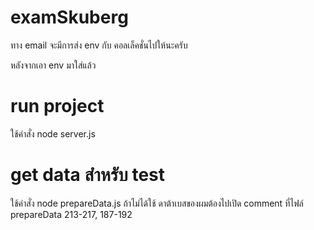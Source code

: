 # examSkuberg

ทาง email จะมีการส่ง env กับ คอลเล็คชั่นไปให้นะครับ

หลังจากเอา env มาใส่แล้ว

# run project

ใช้คำสั่ง node server.js

# get data สำหรับ test

ใช้คำสั่ง node prepareData.js
ถ้าไม่ได้ใช้ ดาต้าเบสของผมต้องไปเปิด comment ที่ไฟล์ prepareData 213-217, 187-192
